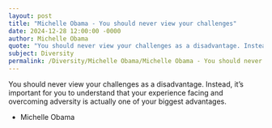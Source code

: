 ```yaml
---
layout: post
title: "Michelle Obama - You should never view your challenges"
date: 2024-12-28 12:00:00 -0000
author: Michelle Obama
quote: "You should never view your challenges as a disadvantage. Instead, it’s important for you to understand that your experience facing and overcoming adversity is actually one of your biggest advantages."
subject: Diversity
permalink: /Diversity/Michelle Obama/Michelle Obama - You should never view your challenges
---
```


You should never view your challenges as a disadvantage. Instead, it’s important for you to understand that your experience facing and overcoming adversity is actually one of your biggest advantages.

- Michelle Obama
